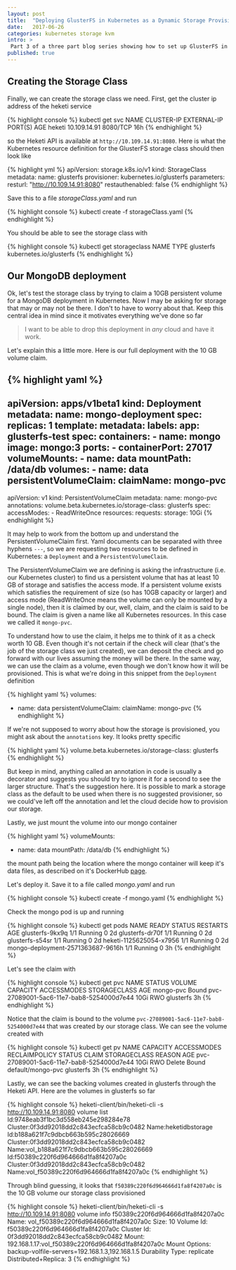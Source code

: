 ```yaml
---
layout: post
title:  "Deploying GlusterFS in Kubernetes as a Dynamic Storage Provisioner - Part 3"
date:   2017-06-26
categories: kubernetes storage kvm
intro: >
 Part 3 of a three part blog series showing how to set up GlusterFS in Kubernetes and create a StorageClass to dynamically provision storage for Kubernetes pods. In this post, we finally get to create our StorageClass resource in Kubernetes and take it for a spin with an example MongoDB deployment.
published: true
---
```


## Creating the Storage Class

Finally, we can create the storage class we need. First, get the cluster ip address of the heketi service

{% highlight console %}
kubectl get svc
NAME                       CLUSTER-IP      EXTERNAL-IP   PORT(S)          AGE
heketi                     10.109.14.91    <none>        8080/TCP         16h
{% endhighlight %}

so the Heketi API is available at ```http://10.109.14.91:8080```. Here is  what the Kubernetes resource definition for the GlusterFS storage class should then look like

{% highlight yml %}
apiVersion: storage.k8s.io/v1
kind: StorageClass
metadata:
  name: glusterfs
provisioner: kubernetes.io/glusterfs
  parameters:
    resturl: "http://10.109.14.91:8080"
    restauthenabled: false
{% endhighlight %}

Save this to a file *storageClass.yaml* and run

{% highlight console %}
kubectl create -f storageClass.yaml
{% endhighlight %}

You should be able to see the storage class with

{% highlight console %}
kubectl get storageclass
NAME        TYPE
glusterfs   kubernetes.io/glusterfs
{% endhighlight %}

## Our MongoDB deployment

Ok, let's test the storage class by trying to claim a 10GB persistent volume for a MongoDB deployment in Kubernetes. Now I may be asking for storage that may or may not be there. I don't to have to worry about that. Keep this central idea in mind since it motivates everything we've done so far

> I want to be able to drop this deployment in *any* cloud and have it work.

Let's explain this a little more. Here is our full deployment with the 10 GB volume claim.

{% highlight yaml %}
---
apiVersion: apps/v1beta1
kind: Deployment
metadata:
  name: mongo-deployment
spec:
  replicas: 1
  template:
    metadata:
      labels:
        app: glusterfs-test
    spec:
      containers:
      - name: mongo
        image: mongo:3
        ports:
          - containerPort: 27017
        volumeMounts:
          - name: data
            mountPath: /data/db
      volumes:
        - name: data
          persistentVolumeClaim:
            claimName: mongo-pvc
---
apiVersion: v1
kind: PersistentVolumeClaim
metadata:
  name: mongo-pvc
  annotations:
    volume.beta.kubernetes.io/storage-class: glusterfs
spec:
  accessModes:
    - ReadWriteOnce
  resources:
    requests:
      storage: 10Gi
{% endhighlight %}

It may help to work from the bottom up and understand the PersistentVolumeClaim first. Yaml documents can be separated with three hyphens ```---```, so we are requesting two resources to be defined in Kubernetes: a ```Deployment``` and a ```PersistentVolumeClaim```.

The PersistentVolumeClaim we are defining is asking the infrastructure (i.e. our Kubernetes cluster) to find us a persistent volume that has at least 10 GB of storage and satisfies the access mode. If a persistent volume exists which satisfies the requirement of size (so has 10GB capacity or larger) and access mode (ReadWriteOnce means the volume can only be mounted by a single node), then it is claimed by our, well, claim, and the claim is said to be bound. The claim is given a name like all Kubernetes resources. In this case we called it ```mongo-pvc```.

To understand how to use the claim, it helps me to think of it as a check worth 10 GB. Even though it's not certain if the check will clear (that's the job of the storage class we just created), we can deposit the check and go forward with our lives assuming the money will be there. In the same way, we can use the claim as a volume, even though we don't know how it will be provisioned. This is what we're doing in this snippet from the ```Deployment``` definition


{% highlight yaml %}
volumes:
  - name: data
    persistentVolumeClaim:
      claimName: mongo-pvc
{% endhighlight %}

If we're not supposed to worry about how the storage is provisioned, you might ask about the ```annotations``` key. It looks pretty specific

{% highlight yaml %}
volume.beta.kubernetes.io/storage-class: glusterfs
{% endhighlight %}

But keep in mind, anything called an annotation in code is usually a decorator and suggests you should try to ignore it for a second to see the larger structure. That's the suggestion here. It is possible to mark a storage class as the default to be used when there is no suggested provisioner, so we could've left off the annotation and let the cloud decide how to provision our storage.

Lastly, we just mount the volume into our mongo container

{% highlight yaml %}
volumeMounts:
  - name: data
    mountPath: /data/db
{% endhighlight %}


the mount path being the location where the mongo container will keep it's data files, as described on it's DockerHub [page](https://hub.docker.com/_/mongo/).

Let's deploy it. Save it to a file called *mongo.yaml* and run

{% highlight console %}
kubectl create -f mongo.yaml
{% endhighlight %}

Check the mongo pod is up and running

{% highlight console %}
kubectl get pods
NAME                                  READY     STATUS    RESTARTS   AGE
glusterfs-9kx9q                       1/1       Running   0          2d
glusterfs-dr70f                       1/1       Running   0          2d
glusterfs-s54sr                       1/1       Running   0          2d
heketi-1125625054-x7956               1/1       Running   0          2d
mongo-deployment-2571363687-9616h     1/1       Running   0          3h
{% endhighlight %}

Let's see the claim with

{% highlight console %}
kubectl get pvc
NAME        STATUS    VOLUME                                     CAPACITY   ACCESSMODES   STORAGECLASS   AGE
mongo-pvc   Bound     pvc-27089001-5ac6-11e7-bab8-5254000d7e44   10Gi       RWO           glusterfs      3h
{% endhighlight %}

Notice that the claim is bound to the volume ```pvc-27089001-5ac6-11e7-bab8-5254000d7e44``` that was created by our storage class. We can see the volume created with

{% highlight console %}
kubectl get pv
NAME                                       CAPACITY   ACCESSMODES   RECLAIMPOLICY   STATUS    CLAIM               STORAGECLASS   REASON    AGE
pvc-27089001-5ac6-11e7-bab8-5254000d7e44   10Gi       RWO           Delete          Bound     default/mongo-pvc   glusterfs                3h
{% endhighlight %}

Lastly, we can see the backing volumes created in glusterfs through the Heketi API. Here are the volumes in glusterfs so far

{% highlight console %}
heketi-client/bin/heketi-cli -s http://10.109.14.91:8080 volume list
Id:9748eab3f1bc3d558eb245e298284e78    Cluster:0f3dd92018dd2c843ecfca58cb9c0482    Name:heketidbstorage
Id:b188a621f7c9dbcb663b595c28026669    Cluster:0f3dd92018dd2c843ecfca58cb9c0482 Name:vol_b188a621f7c9dbcb663b595c28026669
Id:f50389c220f6d964666d1fa8f4207a0c    Cluster:0f3dd92018dd2c843ecfca58cb9c0482    Name:vol_f50389c220f6d964666d1fa8f4207a0c
{% endhighlight %}

Through blind guessing, it looks that ```f50389c220f6d964666d1fa8f4207a0c``` is the 10 GB volume our storage class provisioned

{% highlight console %}
heketi-client/bin/heketi-cli -s http://10.109.14.91:8080 volume info f50389c220f6d964666d1fa8f4207a0c
Name: vol_f50389c220f6d964666d1fa8f4207a0c
Size: 10
Volume Id: f50389c220f6d964666d1fa8f4207a0c
Cluster Id: 0f3dd92018dd2c843ecfca58cb9c0482
Mount: 192.168.1.17:vol_f50389c220f6d964666d1fa8f4207a0c
Mount Options: backup-volfile-servers=192.168.1.3,192.168.1.5
Durability Type: replicate
Distributed+Replica: 3
{% endhighlight %}
